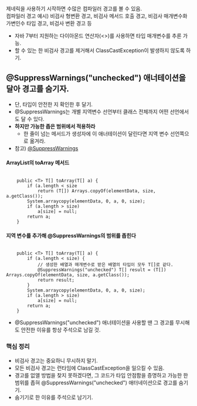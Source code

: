 제네릭을 사용하기 시작하면 수많은 컴파일러 경고를 볼 수 있음.<br>
컴파일러 경고 예시) 비검사 형변환 경고, 비검사 메서드 호출 경고, 비검사 매개변수화 가변인수 타입 경고, 비검사 변환 경고 등

- 자바 7부터 지원하는 다이아몬드 연산자(<>)를 사용하면 타입 매개변수를 추론 가능. 
- 할 수 있는 한 비검사 경고를 제거해서 ClassCastException이 발생하지 않도록 하기.

## @SuppressWarnings("unchecked") 애너테이션을 달아 경고를 숨기자.

- 단, 타입이 안전한 지 확인한 후 달기.
- @SuppressWarnings는 개별 지역변수 선언부터 클래스 전체까지 어떤 선언에서도 달 수 있다. 
- <strong>하지만 가능한 좁은 범위에서 적용하라</strong>
	- 한 줄이 넘는 메서드가 생성자에 이 애너테이션이 달린다면 지역 변수 선언쪽으로 옮겨라.
- 참고) [@SuppressWarnings](https://www.ibm.com/docs/ko/developer-for-zos/9.5.1?topic=code-excluding-warnings)    

#### ArrayList의 toArray 메서드

```

    public <T> T[] toArray(T[] a) {
        if (a.length < size
            return (T[]) Arrays.copyOf(elementData, size, a.getClass());
        System.arraycopy(elementData, 0, a, 0, size);
        if (a.length > size)
            a[size] = null;
        return a;
    }

```

#### 지역 변수를 추가해 @SuppressWarnings의 범위를 좁힌다

```

    public <T> T[] toArray(T[] a) {
        if (a.length < size) {
            // 생성한 배열과 매개변수로 받은 배열의 타입이 모두 T[]로 같다.
            @SuppressWarnings("unchecked") T[] result = (T[]) Arrays.copyOf(elementData, size, a.getClass());
            return result;
        }
        System.arraycopy(elementData, 0, a, 0, size);
        if (a.length > size)
            a[size] = null;
        return a;
    }

```

- @SuppressWarnings("unchecked") 애너테이션을 사용할 땐 그 경고를 무시해도 안전한 이유를 항상 주석으로 남길 것.

### 핵심 정리

- 비검사 경고는 중요하니 무시하지 말기.
- 모든 비검사 경고는 런타임에 ClassCastException을 일으킬 수 있음.
- 경고를 없앨 방법을 찾지 못하겠다면, 그 코드가 타입 안점함을 증명하고 가능한 한 범위를 좁혀 @SuppressWarnings("unchecked") 애터네이션으로 경고를 숨기기.
- 숨기기로 한 이유를 주석으로 남기기.

